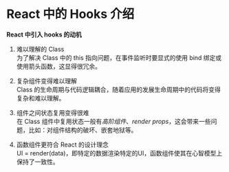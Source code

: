 # React 中的 Hooks 介绍

**React 中引入 hooks 的动机**

1. 难以理解的 Class  
  为了解决 Class 中的 this 指向问题，在事件监听时要显式的使用 bind 绑定或使用箭头函数，这显得很冗余。
  
2. 复杂组件变得难以理解   
  Class 的生命周期与代码逻辑耦合，随着应用的发展生命周期中的代码将变得复杂和难以理解。
  
3. 组件之间状态复用变得很难  
  在 Class 组件中复用状态一般有*高阶组件*、*render props*，这会带来一些问题，比如：对组件结构的破坏、嵌套地狱等。
  
4. 函数组件更符合 React 的设计理念  
  UI = render(data)，即特定的数据渲染特定的UI，函数组件使其在心智模型上保持了一致性。
  
